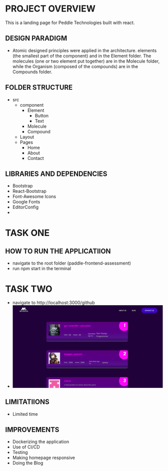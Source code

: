 
# PROJECT OVERVIEW
This is a landing page for Peddle Technologies built with react. 

## DESIGN PARADIGM
- Atomic designed principles were applied in the architecture. elements (the smallest part of the component) and in the Element folder. The molecules (one or two element put together) are in the Molecule folder, while the Organism (composed of the compounds) are in the Compounds folder.

## FOLDER STRUCTURE
- src
    - component
        - Element
            - Button
            - Text
        - Molecule
        - Compound
    - Layout
    - Pages
        - Home
        - About
        - Contact
## LIBRARIES AND DEPENDENCIES
- Bootstrap
- React-Bootstrap
- Font-Awesome Icons
- Google Fonts
- EditorConfig
- 
# TASK ONE
## HOW TO RUN THE APPLICATIION
- navigate to the root folder (paddle-frontend-assessment)
- run npm start in the terminal

# TASK TWO
- navigate to http://localhost:3000/github
- ![Image](https://github.com/maru-koch/paddle-frontend-assessment/blob/main/src/assets/images/api.png)

## LIMITATIIONS
- Limited time

## IMPROVEMENTS
- Dockerizing the application
- Use of CI/CD
- Testing
- Making homepage responsive
- Doing the Blog
